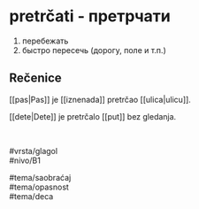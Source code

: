 # pretrčati - претрчати

1. перебежать  
2. быстро пересечь (дорогу, поле и т.п.)

## Rečenice

[[pas|Pas]] je [[iznenada]] pretrčao [[ulica|ulicu]].

[[dete|Dete]] je pretrčalo [[put]] bez gledanja.

<br>

#vrsta/glagol  
#nivo/B1  

#tema/saobraćaj  
#tema/opasnost  
#tema/deca  
